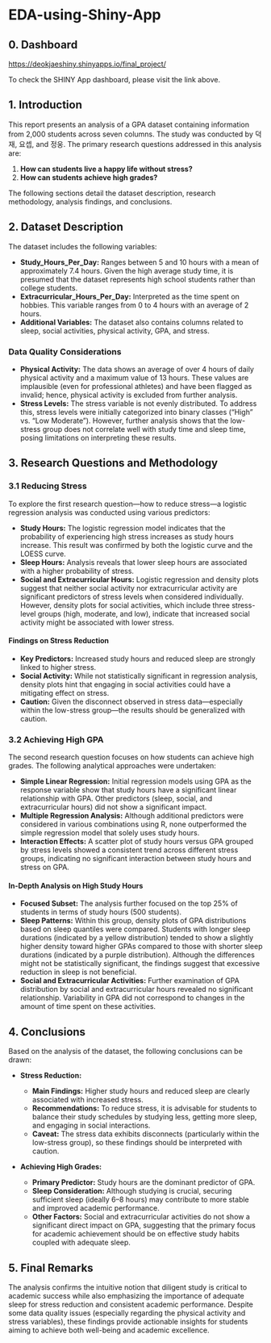 # EDA-using-Shiny-App

## 0. Dashboard
https://deokjaeshiny.shinyapps.io/final_project/

To check the SHINY App dashboard, please visit the link above.

## 1. Introduction

This report presents an analysis of a GPA dataset containing information from 2,000 students across seven columns. The study was conducted by 덕재, 요셉, and 정웅. The primary research questions addressed in this analysis are:

1. **How can students live a happy life without stress?**
2. **How can students achieve high grades?**

The following sections detail the dataset description, research methodology, analysis findings, and conclusions.

## 2. Dataset Description

The dataset includes the following variables:
- **Study_Hours_Per_Day:** Ranges between 5 and 10 hours with a mean of approximately 7.4 hours. Given the high average study time, it is presumed that the dataset represents high school students rather than college students.
- **Extracurricular_Hours_Per_Day:** Interpreted as the time spent on hobbies. This variable ranges from 0 to 4 hours with an average of 2 hours.
- **Additional Variables:** The dataset also contains columns related to sleep, social activities, physical activity, GPA, and stress.

### Data Quality Considerations
- **Physical Activity:** The data shows an average of over 4 hours of daily physical activity and a maximum value of 13 hours. These values are implausible (even for professional athletes) and have been flagged as invalid; hence, physical activity is excluded from further analysis.
- **Stress Levels:** The stress variable is not evenly distributed. To address this, stress levels were initially categorized into binary classes (“High” vs. “Low Moderate”). However, further analysis shows that the low-stress group does not correlate well with study time and sleep time, posing limitations on interpreting these results.

## 3. Research Questions and Methodology

### 3.1 Reducing Stress

To explore the first research question—how to reduce stress—a logistic regression analysis was conducted using various predictors:

- **Study Hours:** The logistic regression model indicates that the probability of experiencing high stress increases as study hours increase. This result was confirmed by both the logistic curve and the LOESS curve.
- **Sleep Hours:** Analysis reveals that lower sleep hours are associated with a higher probability of stress.
- **Social and Extracurricular Hours:** Logistic regression and density plots suggest that neither social activity nor extracurricular activity are significant predictors of stress levels when considered individually. However, density plots for social activities, which include three stress-level groups (high, moderate, and low), indicate that increased social activity might be associated with lower stress.

#### Findings on Stress Reduction
- **Key Predictors:** Increased study hours and reduced sleep are strongly linked to higher stress.
- **Social Activity:** While not statistically significant in regression analysis, density plots hint that engaging in social activities could have a mitigating effect on stress.
- **Caution:** Given the disconnect observed in stress data—especially within the low-stress group—the results should be generalized with caution.

### 3.2 Achieving High GPA

The second research question focuses on how students can achieve high grades. The following analytical approaches were undertaken:

- **Simple Linear Regression:** Initial regression models using GPA as the response variable show that study hours have a significant linear relationship with GPA. Other predictors (sleep, social, and extracurricular hours) did not show a significant impact.
- **Multiple Regression Analysis:** Although additional predictors were considered in various combinations using R, none outperformed the simple regression model that solely uses study hours.
- **Interaction Effects:** A scatter plot of study hours versus GPA grouped by stress levels showed a consistent trend across different stress groups, indicating no significant interaction between study hours and stress on GPA.

#### In-Depth Analysis on High Study Hours
- **Focused Subset:** The analysis further focused on the top 25% of students in terms of study hours (500 students).
- **Sleep Patterns:** Within this group, density plots of GPA distributions based on sleep quantiles were compared. Students with longer sleep durations (indicated by a yellow distribution) tended to show a slightly higher density toward higher GPAs compared to those with shorter sleep durations (indicated by a purple distribution). Although the differences might not be statistically significant, the findings suggest that excessive reduction in sleep is not beneficial.
- **Social and Extracurricular Activities:** Further examination of GPA distribution by social and extracurricular hours revealed no significant relationship. Variability in GPA did not correspond to changes in the amount of time spent on these activities.

## 4. Conclusions

Based on the analysis of the dataset, the following conclusions can be drawn:

- **Stress Reduction:**  
  - **Main Findings:** Higher study hours and reduced sleep are clearly associated with increased stress.  
  - **Recommendations:** To reduce stress, it is advisable for students to balance their study schedules by studying less, getting more sleep, and engaging in social interactions.
  - **Caveat:** The stress data exhibits disconnects (particularly within the low-stress group), so these findings should be interpreted with caution.

- **Achieving High Grades:**  
  - **Primary Predictor:** Study hours are the dominant predictor of GPA.  
  - **Sleep Consideration:** Although studying is crucial, securing sufficient sleep (ideally 6–8 hours) may contribute to more stable and improved academic performance.  
  - **Other Factors:** Social and extracurricular activities do not show a significant direct impact on GPA, suggesting that the primary focus for academic achievement should be on effective study habits coupled with adequate sleep.

## 5. Final Remarks

The analysis confirms the intuitive notion that diligent study is critical to academic success while also emphasizing the importance of adequate sleep for stress reduction and consistent academic performance. Despite some data quality issues (especially regarding the physical activity and stress variables), these findings provide actionable insights for students aiming to achieve both well-being and academic excellence.
